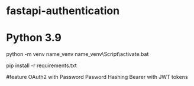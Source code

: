 # fastapi-authentication
# Python 3.9


python -m venv name_venv
name_venv\Script\activate.bat

pip install -r requirements.txt

#feature
OAuth2 with Password
Pasword Hashing 
Bearer with JWT tokens
